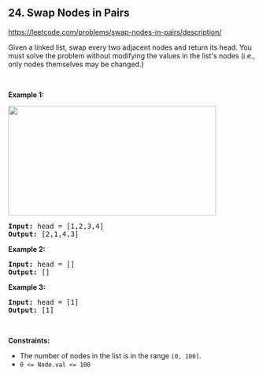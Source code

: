 ## 24. Swap Nodes in Pairs

<https://leetcode.com/problems/swap-nodes-in-pairs/description/>

<div class="px-5 pt-4"><div class="_1l1MA" data-track-load="qd_description_content"><p>Given a&nbsp;linked list, swap every two adjacent nodes and return its head. You must solve the problem without&nbsp;modifying the values in the list's nodes (i.e., only nodes themselves may be changed.)</p>

<p>&nbsp;</p>
<p><strong class="example">Example 1:</strong></p>
<img alt="" src="https://assets.leetcode.com/uploads/2020/10/03/swap_ex1.jpg" style="width: 422px; height: 222px;">
<pre><strong>Input:</strong> head = [1,2,3,4]
<strong>Output:</strong> [2,1,4,3]
</pre>

<p><strong class="example">Example 2:</strong></p>

<pre><strong>Input:</strong> head = []
<strong>Output:</strong> []
</pre>

<p><strong class="example">Example 3:</strong></p>

<pre><strong>Input:</strong> head = [1]
<strong>Output:</strong> [1]
</pre>

<p>&nbsp;</p>
<p><strong>Constraints:</strong></p>

<ul>
 <li>The number of nodes in the&nbsp;list&nbsp;is in the range <code>[0, 100]</code>.</li>
 <li><code>0 &lt;= Node.val &lt;= 100</code></li>
</ul>
</div></div>
